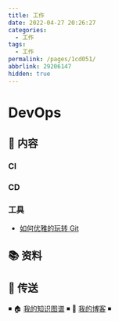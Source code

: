 ```yaml
---
title: 工作
date: 2022-04-27 20:26:27
categories: 
  - 工作
tags: 
  - 工作
permalink: /pages/1cd051/
abbrlink: 29206147
hidden: true
---
```


# DevOps

## 📖 内容

### CI

### CD

### 工具

- [如何优雅的玩转 Git](01.效能/99.工具/01.Markdown.md)

## 📚 资料

## 🚪 传送

◾ 🏠 [我的知识图谱](https://github.com/dunwu/warterdrop) ◾ 🎯 [我的博客](https://github.com/dunwu/blog) ◾
